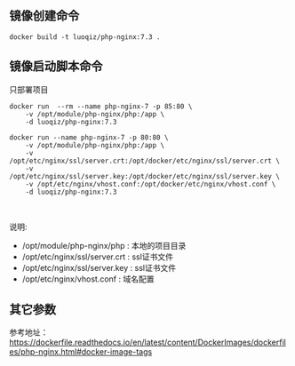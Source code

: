 ## 镜像创建命令

`docker build -t luoqiz/php-nginx:7.3 .`

## 镜像启动脚本命令

只部署项目
```
docker run  --rm --name php-nginx-7 -p 85:80 \
    -v /opt/module/php-nginx/php:/app \
    -d luoqiz/php-nginx:7.3
```


```
docker run --name php-nginx-7 -p 80:80 \
    -v /opt/module/php-nginx/php:/app \
    -v /opt/etc/nginx/ssl/server.crt:/opt/docker/etc/nginx/ssl/server.crt \
    -v /opt/etc/nginx/ssl/server.key:/opt/docker/etc/nginx/ssl/server.key \
    -v /opt/etc/nginx/vhost.conf:/opt/docker/etc/nginx/vhost.conf \
    -d luoqiz/php-nginx:7.3
```

<br/>

说明:
- /opt/module/php-nginx/php : 本地的项目目录
- /opt/etc/nginx/ssl/server.crt : ssl证书文件
- /opt/etc/nginx/ssl/server.key : ssl证书文件
- /opt/etc/nginx/vhost.conf : 域名配置
## 其它参数

参考地址：
https://dockerfile.readthedocs.io/en/latest/content/DockerImages/dockerfiles/php-nginx.html#docker-image-tags
